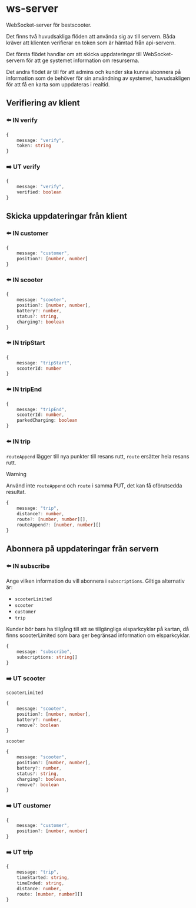 # ws-server

WebSocket-server för bestscooter.

Det finns två huvudsakliga flöden att använda sig av till servern. Båda kräver att klienten verifierar en token som är hämtad från api-servern.

Det första flödet handlar om att skicka uppdateringar till WebSocket-servern för att ge systemet information om resurserna.

Det andra flödet är till för att admins och kunder ska kunna abonnera på information som de behöver för sin användning av systemet, huvudsakligen för att få en karta som uppdateras i realtid.

## Verifiering av klient

### ⬅️ IN verify

```typescript
{
    message: "verify",
    token: string
}
```

### ➡️ UT verify

```typescript
{
    message: "verify",
    verified: boolean
}
```

## Skicka uppdateringar från klient

### ⬅️ IN customer

```typescript
{
    message: "customer",
    position?: [number, number]
}
```

### ⬅️ IN scooter

```typescript
{
    message: "scooter",
    position?: [number, number],
    battery?: number,
    status?: string,
    charging?: boolean
}
```

### ⬅️ IN tripStart

```typescript
{
    message: "tripStart",
    scooterId: number
}
```

### ⬅️ IN tripEnd

```typescript
{
    message: "tripEnd",
    scooterId: number,
    parkedCharging: boolean
}
```

### ⬅️ IN trip

`routeAppend` lägger till nya punkter till resans rutt, `route` ersätter hela resans rutt.

> [!WARNING]
> Använd inte `routeAppend` och `route` i samma PUT, det kan få oförutsedda resultat.


```typescript
{
    message: "trip",
    distance?: number,
    route?: [number, number][],
    routeAppend?: [number, number][]
}
```

## Abonnera på uppdateringar från servern

### ⬅️ IN subscribe

Ange vilken information du vill abonnera i `subscriptions`. Giltiga alternativ är:

- `scooterLimited`
- `scooter`
- `customer`
- `trip`

Kunder bör bara ha tillgång till att se tillgängliga elsparkcyklar på kartan, då finns scooterLimited som bara ger begränsad information om elsparkcyklar.

```typescript
{
    message: "subscribe",
    subscriptions: string[]
}
```

### ➡️ UT scooter

`scooterLimited`
```typescript
{
    message: "scooter",
    position?: [number, number],
    battery?: number,
    remove?: boolean
}
```

`scooter`
```typescript
{
    message: "scooter",
    position?: [number, number],
    battery?: number,
    status?: string,
    charging?: boolean,
    remove?: boolean
}
```

### ➡️ UT customer

```typescript
{
    message: "customer",
    position?: [number, number]
}
```

### ➡️ UT trip


```typescript
{
    message: "trip",
    timeStarted: string,
    timeEnded: string,
    distance: number,
    route: [number, number][]
}
```
